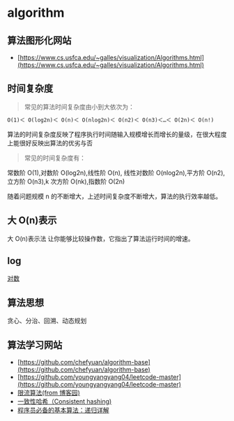 # algorithm

## 算法图形化网站

- [https://www.cs.usfca.edu/~galles/visualization/Algorithms.html](https://www.cs.usfca.edu/~galles/visualization/Algorithms.html)

## 时间复杂度

> 常见的算法时间复杂度由小到大依次为：

```txt
Ο(1)＜ Ο(log2n)＜ Ο(n)＜ Ο(nlog2n)＜ Ο(n2)＜ Ο(n3)＜…＜ Ο(2n)＜ Ο(n!)
```

算法的时间复杂度反映了程序执行时间随输入规模增长而增长的量级，在很大程度上能很好反映出算法的优劣与否

> 常见的时间复杂度有：

常数阶 O(1),对数阶 O(log2n),线性阶 O(n), 线性对数阶 O(nlog2n),平方阶 O(n2),立方阶 O(n3),k 次方阶 O(nk),指数阶 O(2n)

随着问题规模 n 的不断增大，上述时间复杂度不断增大，算法的执行效率越低。

## 大 O(n)表示

大 O(n)表示法 让你能够比较操作数，它指出了算法运行时间的增速。

## log

[对数](https://baike.baidu.com/item/%E5%AF%B9%E6%95%B0)


## 算法思想

贪心、分治、回溯、动态规划

## 算法学习网站

- [https://github.com/chefyuan/algorithm-base](https://github.com/chefyuan/algorithm-base)
- [https://github.com/youngyangyang04/leetcode-master](https://github.com/youngyangyang04/leetcode-master)
- [限流算法(from 博客园)](https://www.cnblogs.com/LBSer/p/4083131.html)
- [一致性哈希（Consistent hashing)](https://coderxing.gitbooks.io/architecture-evolution/di-san-pian-ff1a-bu-luo/631-yi-zhi-xing-ha-xi.html)
- [程序员必备的基本算法：递归详解](https://mp.weixin.qq.com/s/A4xG9IbQUjFwQoy9YcneCw)
